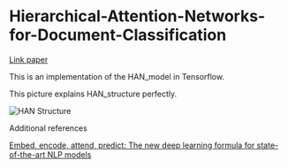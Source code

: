 # Hierarchical-Attention-Networks-for-Document-Classification

[Link paper](https://www.cs.cmu.edu/~hovy/papers/16HLT-hierarchical-attention-networks.pdf)

This is an implementation of the HAN_model in Tensorflow.

This picture explains HAN_structure perfectly.

![HAN Structure](https://explosion.ai/blog/deep-learning-formula-nlp_example2.svg)

Additional references

[Embed, encode, attend, predict: The new deep learning formula for state-of-the-art NLP models](https://explosion.ai/blog/deep-learning-formula-nlp)







